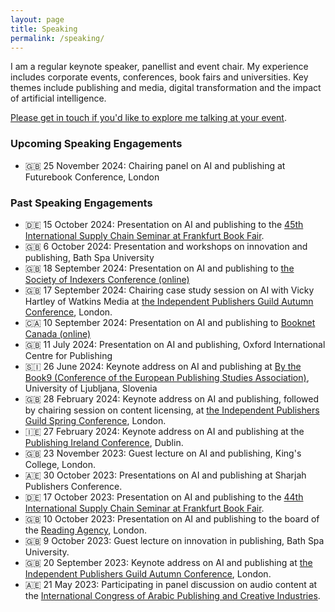 ```yaml
---
layout: page
title: Speaking
permalink: /speaking/
---
```


I am a regular keynote speaker, panellist and event chair. My experience includes corporate events, conferences, book fairs and universities. Key themes include publishing and media, digital transformation and the impact of artificial intelligence. 

[Please get in touch if you'd like to explore me talking at your event](mailto:hello@outsidecontext.co.uk).

### Upcoming Speaking Engagements

* 🇬🇧 25 November 2024: Chairing panel on AI and publishing at Futurebook Conference, London

### Past Speaking Engagements

* 🇩🇪 15 October 2024: Presentation on AI and publishing to the [45th International Supply Chain Seminar at Frankfurt Book Fair](https://www.georgewalkley.com/EDItEUR-Seminar/).
* 🇬🇧 6 October 2024: Presentation and workshops on innovation and publishing, Bath Spa University
* 🇬🇧 18 September 2024: Presentation on AI and publishing to [the Society of Indexers Conference (online)](https://www.georgewalkley.com/Society-Indexers/)
* 🇬🇧 17 September 2024: Chairing case study session on AI with Vicky Hartley of Watkins Media at [the Independent Publishers Guild Autumn Conference](https://www.independentpublishersguild.com), London.
* 🇨🇦 10 September 2024: Presentation on AI and publishing to [Booknet Canada (online)](https://www.georgewalkley.com/BookNet-Canada/)
* 🇬🇧 11 July 2024: Presentation on AI and publishing, Oxford International Centre for Publishing
* 🇸🇮 26 June 2024: Keynote address on AI and publishing at [By the Book9 (Conference of the European Publishing Studies Association)](https://www.ff.uni-lj.si/en/izobrazevanja/center-za-pedagosko-izobrazevanje/konference), University of Ljubljana, Slovenia
* 🇬🇧 28 February 2024: Keynote address on AI and publishing, followed by chairing session on content licensing, at [the Independent Publishers Guild Spring Conference](https://www.independentpublishersguild.com), London.
* 🇮🇪 27 February 2024: Keynote address on AI and publishing at the [Publishing Ireland Conference](https://www.publishingireland.com/events/), Dublin.
* 🇬🇧 23 November 2023: Guest lecture on AI and publishing, King's College, London.
* 🇦🇪 30 October 2023: Presentations on AI and publishing at Sharjah Publishers Conference.
* 🇩🇪 17 October 2023: Presentation on AI and publishing to the [44th International Supply Chain Seminar at Frankfurt Book Fair](https://www.editeur.org/3/Events/Event-Details/667).
* 🇬🇧 10 October 2023: Presentation on AI and publishing to the board of the [Reading Agency](https://readingagency.org.uk/), London.
* 🇬🇧 9 October 2023: Guest lecture on innovation in publishing, Bath Spa University.
* 🇬🇧 20 September 2023: Keynote address on AI and publishing at [the Independent Publishers Guild Autumn Conference](https://www.independentpublishersguild.com), London.
* 🇦🇪 21 May 2023: Participating in panel discussion on audio content at the [International Congress of Arabic Publishing and Creative Industries](https://www.congresspci.com/).
